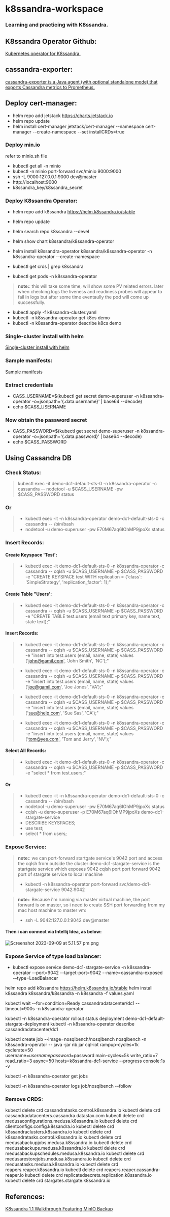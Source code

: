 # k8ssandra-workspace

### Learning and practicing with K8ssandra.

## K8ssandra Operator Github:

[Kubernetes operator for K8ssandra.](https://github.com/k8ssandra/k8ssandra-operator)

## cassandra-exporter:

[cassandra-exporter is a Java agent (with optional standalone mode) that exports Cassandra metrics to Prometheus.](https://github.com/instaclustr/cassandra-exporter)

## Deploy cert-manager:

- helm repo add jetstack https://charts.jetstack.io
- helm repo update
- helm install cert-manager jetstack/cert-manager --namespace cert-manager --create-namespace --set installCRDs=true

### Deploy min.io

refer to minio.sh file

- kubectl get all -n minio
- kubectl -n minio port-forward svc/minio 9000:9000
- ssh -L 9000:127.0.0.1:9000 dev@master
- http://localhost:9000
- k8ssandra_key/k8ssandra_secret

### Deploy K8ssandra Operator:

- helm repo add k8ssandra https://helm.k8ssandra.io/stable
- helm repo update
- helm search repo k8ssandra --devel
- helm show chart k8ssandra/k8ssandra-operator
- helm install k8ssandra-operator k8ssandra/k8ssandra-operator -n k8ssandra-operator --create-namespace


- kubectl get crds | grep k8ssandra
- kubectl get pods -n k8ssandra-operator

> **note:**: this will take some time, will show some PV related errors. later when checking logs the liveness and
> readiness probes will appear to fail in logs but after some time eventaully the pod will come up successfully.

- kubectl apply -f k8ssandra-cluster.yaml
- kubectl -n k8ssandra-operator get k8cs demo
- kubectl -n k8ssandra-operator describe k8cs demo

### Single-cluster install with helm

[Single-cluster install with helm](https://docs.k8ssandra.io/install/local/single-cluster-helm/)

### Sample manifests:

[Sample manifests](https://docs.k8ssandra.io/quickstarts/samples/)

### Extract credentials

- CASS_USERNAME=$(kubectl get secret demo-superuser -n k8ssandra-operator -o=jsonpath='{.data.username}' | base64
  --decode)
- echo $CASS_USERNAME

### Now obtain the password secret

- CASS_PASSWORD=$(kubectl get secret demo-superuser -n k8ssandra-operator -o=jsonpath='{.data.password}' | base64
  --decode)
- echo $CASS_PASSWORD

## Using Cassandra DB

### Check Status:

> kubectl exec -it demo-dc1-default-sts-0 -n k8ssandra-operator -c cassandra -- nodetool -u $CASS_USERNAME -pw
> $CASS_PASSWORD status

### Or

> - kubectl exec -it -n k8ssandra-operator demo-dc1-default-sts-0 -c cassandra -- /bin/bash
> - nodetool -u demo-superuser -pw E70M67aq6IOhMP9jpoXs status

### Insert Records:

#### Create Keyspace 'Test':

> - kubectl exec -it demo-dc1-default-sts-0 -n k8ssandra-operator -c cassandra -- cqlsh -u $CASS_USERNAME -p
    $CASS_PASSWORD -e "CREATE KEYSPACE test WITH replication = {'class': 'SimpleStrategy', 'replication_factor': 1};"

#### Create Table "Users':

> - kubectl exec -it demo-dc1-default-sts-0 -n k8ssandra-operator -c cassandra -- cqlsh -u $CASS_USERNAME -p
    $CASS_PASSWORD -e "CREATE TABLE test.users (email text primary key, name text, state text);"

#### Insert Records:

> - kubectl exec -it demo-dc1-default-sts-0 -n k8ssandra-operator -c cassandra -- cqlsh -u $CASS_USERNAME -p
    $CASS_PASSWORD -e "insert into test.users (email, name, state) values ('john@gamil.com', 'John Smith', 'NC');"

> - kubectl exec -it demo-dc1-default-sts-0 -n k8ssandra-operator -c cassandra -- cqlsh -u $CASS_USERNAME -p
    $CASS_PASSWORD -e "insert into test.users (email, name, state) values ('joe@gamil.com', 'Joe Jones', 'VA');"

> - kubectl exec -it demo-dc1-default-sts-0 -n k8ssandra-operator -c cassandra -- cqlsh -u $CASS_USERNAME -p
    $CASS_PASSWORD -e "insert into test.users (email, name, state) values ('sue@help.com', 'Sue Sas', 'CA');"

> - kubectl exec -it demo-dc1-default-sts-0 -n k8ssandra-operator -c cassandra -- cqlsh -u $CASS_USERNAME -p
    $CASS_PASSWORD -e "insert into test.users (email, name, state) values ('tom@yes.com', 'Tom and Jerry', 'NV');"

#### Select All Records:

> - kubectl exec -it demo-dc1-default-sts-0 -n k8ssandra-operator -c cassandra -- cqlsh -u $CASS_USERNAME -p
    $CASS_PASSWORD -e "select * from test.users;"

#### Or

> - kubectl exec -it -n k8ssandra-operator demo-dc1-default-sts-0 -c cassandra -- /bin/bash
> - nodetool -u demo-superuser -pw E70M67aq6IOhMP9jpoXs status
> - cqlsh -u demo-superuser -p E70M67aq6IOhMP9jpoXs demo-dc1-stargate-service
> - DESCRIBE KEYSPACES;
> - use test;
> - select * from users;

### Expose Service:

> **note:**: we can port-forward startgate service's 9042 port and access the cqlsh from outside the cluster
> demo-dc1-stargate-service is the startgate service which exposes 9042 cqlsh port
> port forward 9042 port of stargate service to local machine
> - kubectl -n k8ssandra-operator port-forward svc/demo-dc1-stargate-service 9042:9042

> **note:**: Because i'm running via master virtual machine, the port forward is on master, so i need to create SSH port
> forwarding from my mac host machine to master vm:
> - ssh -L 9042:127.0.0.1:9042 dev@master

#### Then i can connect via Intellij Idea, as below:

![Screenshot 2023-09-09 at 5.11.57 pm.png](Screenshot%202023-09-09%20at%205.11.57%20pm.png)

### Expose Service of type load balancer:

- kubectl expose service demo-dc1-stargate-service -n k8ssandra-operator --port=9042 --target-port=9042
  --name=cassandra-exposed --type=LoadBalancer



helm repo add k8ssandra https://helm.k8ssandra.io/stable
helm install k8ssandra k8ssandra/k8ssandra -n k8ssandra -f values.yaml

kubectl wait --for=condition=Ready cassandradatacenter/dc1 --timeout=900s -n k8ssandra-operator

kubectl -n k8ssandra-operator rollout status deployment demo-dc1-default-stargate-deployment
kubectl -n k8ssandra-operator describe cassandradatacenter/dc1



kubectl create job --image=nosqlbench/nosqlbench nosqlbench -n k8ssandra-operator -- java -jar nb.jar cql-iot rampup-cycles=1k cyclerate=50 \
username=$username password=$password main-cycles=5k write_ratio=7 read_ratio=3 async=50 hosts=k8ssandra-dc1-service --progress console:1s -v

kubectl -n k8ssandra-operator get jobs

kubectl -n k8ssandra-operator logs job/nosqlbench --follow




### Remove CRDS:

kubectl delete crd cassandratasks.control.k8ssandra.io
kubectl delete crd cassandradatacenters.cassandra.datastax.com
kubectl delete crd medusaconfigurations.medusa.k8ssandra.io
kubectl delete crd clientconfigs.config.k8ssandra.io
kubectl delete crd k8ssandraclusters.k8ssandra.io
kubectl delete crd k8ssandratasks.control.k8ssandra.io
kubectl delete crd medusabackupjobs.medusa.k8ssandra.io
kubectl delete crd medusabackups.medusa.k8ssandra.io
kubectl delete crd medusabackupschedules.medusa.k8ssandra.io
kubectl delete crd medusarestorejobs.medusa.k8ssandra.io
kubectl delete crd medusatasks.medusa.k8ssandra.io
kubectl delete crd reapers.reaper.k8ssandra.io
kubectl delete crd reapers.reaper.cassandra-reaper.io
kubectl delete crd replicatedsecrets.replication.k8ssandra.io
kubectl delete crd stargates.stargate.k8ssandra.io

## References:

[K8ssandra 1.1 Walkthrough Featuring MinIO Backup](https://www.youtube.com/watch?v=RyO60H9s0UI)
